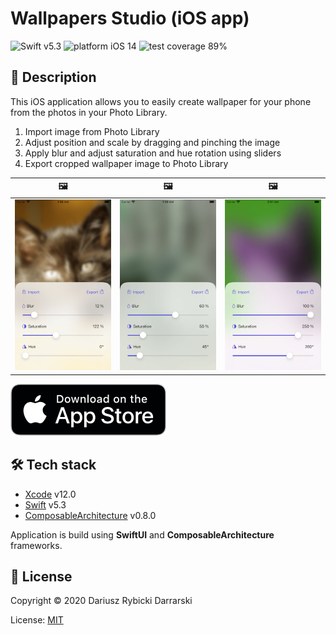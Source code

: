 # Wallpapers Studio (iOS app)

![Swift v5.3](https://img.shields.io/badge/swift-v5.3-orange.svg)
![platform iOS 14](https://img.shields.io/badge/platform-iOS%2014-blue.svg)
![test coverage 89%](https://img.shields.io/badge/test%20coverage-89%25-green.svg)

## 📝 Description

This iOS application allows you to easily create wallpaper for your phone from the photos in your Photo Library.

1. Import image from Photo Library
2. Adjust position and scale by dragging and pinching the image
3. Apply blur and adjust saturation and hue rotation using sliders
4. Export cropped wallpaper image to Photo Library

|🖼|🖼|🖼|
|:-:|:-:|:-:|
|![Screenshot_1_iPhone_5.5_inch_small.png](WallpapersApp/Resources/Screenshots/Screenshot_1_iPhone_5.5_inch_small.png)|![Screenshot_2_iPhone_5.5_inch_small.png](WallpapersApp/Resources/Screenshots/Screenshot_2_iPhone_5.5_inch_small.png)|![Screenshot_3_iPhone_5.5_inch_small.png](WallpapersApp/Resources/Screenshots/Screenshot_3_iPhone_5.5_inch_small.png)|

[![Download on the App Store](WallpapersApp/Resources/Download_on_the_App_Store_badge.png)](https://apps.apple.com/pl/app/wallpapers-studio/id1531974217)

## 🛠 Tech stack

- [Xcode](https://developer.apple.com/xcode/) v12.0
- [Swift](https://swift.org/) v5.3
- [ComposableArchitecture](https://github.com/pointfreeco/swift-composable-architecture) v0.8.0

Application is build using **SwiftUI** and **ComposableArchitecture** frameworks.

## 📄 License

Copyright © 2020 Dariusz Rybicki Darrarski

License: [MIT](LICENSE)
